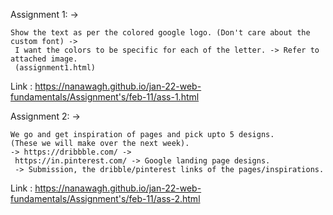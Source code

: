 Assignment 1: -> 
    
    Show the text as per the colored google logo. (Don't care about the custom font) ->
     I want the colors to be specific for each of the letter. -> Refer to attached image. 
     (assignment1.html)
  Link : https://nanawagh.github.io/jan-22-web-fundamentals/Assignment's/feb-11/ass-1.html


Assignment 2: -> 
    
    We go and get inspiration of pages and pick upto 5 designs. 
    (These we will make over the next week). 
    -> https://dribbble.com/ ->
     https://in.pinterest.com/ -> Google landing page designs. 
     -> Submission, the dribble/pinterest links of the pages/inspirations.
   Link : https://nanawagh.github.io/jan-22-web-fundamentals/Assignment's/feb-11/ass-2.html
